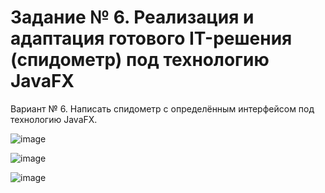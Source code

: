 # Задание № 6. Реализация и адаптация готового IT-решения (спидометр) под технологию JavaFX

Вариант № 6. Написать спидометр с определённым интерфейсом под технологию JavaFX.

![image](https://user-images.githubusercontent.com/71630161/228604295-c6a744b3-3b34-47ac-8ac8-25e0d6c9dc02.png)

![image](https://user-images.githubusercontent.com/71630161/228604621-cbfd51ac-35d6-4143-806f-ab04f80ed66f.png)

![image](https://user-images.githubusercontent.com/71630161/228604751-a9e4119a-4990-4423-ac4b-7ccbdcea9b73.png)

